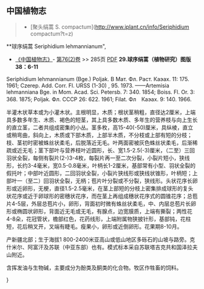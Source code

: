 
## 中国植物志

> * [聚头绢蒿  S.  compactum](http://www.iplant.cn/info/Seriphidium compactum?t=z)

**球序绢蒿 Seriphidium lehmannianum",

* [《中国植物志》](http://www.iplant.cn/frps)- [第76(2)卷](http://www.iplant.cn/frps/vol/76(2)) >> 285页 [PDF](http://www.iplant.cn/frps/pdf/76(2)/285.pdf)
**29.球序绢蒿（植物研究）图版38：6-11**

Seriphidium lehmannianum (Bge.) Poljak. В Мат. Фл. Раст. Каэах. 11: 175. 1961; Czerep. Add. Corr. Fl. URSS (1-30) , 95. 1973. ——Artemisia lehmanniana Bge. in Mom. Acad. Sci. Petersb. 7: 340. 1854; Boiss. Fl. Or. 3: 368. 1875; Poljak. Фл. СССР 26: 622. 1961; Filat. Фл　Каэах. 9: 140. 1966.

半灌木状草本或为小灌木状。主根明显，木质；根状茎稍粗，直径达2厘米，上端具多数多年生、木质、褐色的短茎，其上具多数木质、多年生的营养枝与向上生长的直立茎，二者共组成密集的小丛。茎多枚，高15-40(-50)厘米，具纵棱，直立或稍弯曲，斜向上，木质或下部木质，上部半木质，不分枝或上部有短的分枝；枝、茎初时密被蛛丝状柔毛，后脱落近无毛。叶两面密被灰色蛛丝状柔毛，后渐稀疏或近无毛；茎下部叶与营养枝叶近圆形，长、宽1.5-2.5(-3)厘米，（二至）三回羽状全裂，每侧有裂片(2-)3-4枚，每裂片再一至二次分裂，小裂片短小，狭线形，长约3-4毫米，宽0.5-0.8毫米，叶柄长1-2厘米，基部常有小型、羽状全裂的假托叶；中部叶近圆形，二回羽状全裂，小裂片狭线形或狭线状锥形，叶柄短；上部叶一（至二）回羽状全裂，无柄；苞片叶分裂或不分裂，狭线形。头状花序长卵形或近卵形，无梗，直径1.5-2.5毫米，在茎上部短的分枝上密集排成球形的复头状花序或近于卵球形的密穗状花序，而在茎上再组成穗状花序式的圆锥花序；总苞片4-5层，外层总苞片小，卵形，背面初时微有蛛丝状柔毛，中、内层总苞片长卵形或椭圆状卵形，背面近无毛或无毛，有腺点，边宽膜质，上端有撕裂；两性花4-8朵，花冠管状，檐部红色，花药线形，上端附属物狭披针形，基部钝，花柱短，花后稍叉开，叉端有睫毛。瘦果小，卵形或近倒卵形。花果期8-10月。

产新疆北部；生于海拔1 800-2400米亚高山或低山地区多砾石的山坡与路旁。克什米尔、阿富汗及苏联（中亚东部）也有。模式标本采自苏联塔吉克共和国泽拉夫山附近。

含挥发油与生物碱，主要成分为酚类及酮类的化合物。牧区作牲畜的饲料。

}